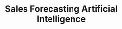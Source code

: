 ---
title: "Sales Forecasting Artificial Intelligence"
excerpt: "Kloc Technologies Sales Forecasting and Analytics Engine"
layout: splash
header:
  overlay_image: /assets/images/portfolio/sales.png
  overlay_filter: 0.7
  teaser: /assets/images/portfolio/sales.png
categories:
  - data-analytics
  - artificial-intelligence
sitemap: true
---